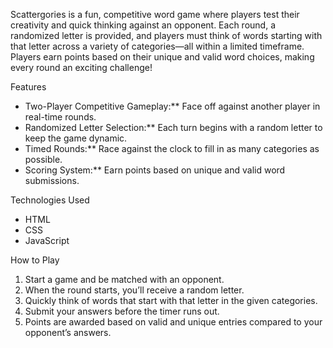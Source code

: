 Scattergories is a fun, competitive word game where players test their creativity and quick thinking against an opponent. Each round, a randomized letter is provided, and players must think of words starting with that letter across a variety of categories—all within a limited timeframe. Players earn points based on their unique and valid word choices, making every round an exciting challenge!

Features
- Two-Player Competitive Gameplay:** Face off against another player in real-time rounds.
- Randomized Letter Selection:** Each turn begins with a random letter to keep the game dynamic.
- Timed Rounds:** Race against the clock to fill in as many categories as possible.
- Scoring System:** Earn points based on unique and valid word submissions.

Technologies Used
- HTML
- CSS
- JavaScript

How to Play
1. Start a game and be matched with an opponent.
2. When the round starts, you’ll receive a random letter.
3. Quickly think of words that start with that letter in the given categories.
4. Submit your answers before the timer runs out.
5. Points are awarded based on valid and unique entries compared to your opponent’s answers.
